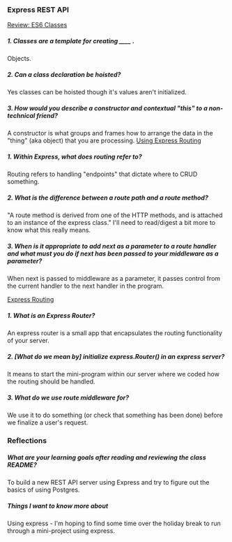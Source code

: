 ### Express REST API

[Review: ES6 Classes](https://developer.mozilla.org/en-US/docs/Web/JavaScript/Reference/Classes)

#####  1. Classes are a template for creating ____ .
  Objects.

#####  2. Can a class declaration be hoisted?
  Yes classes can be hoisted though it's values aren't initialized.

#####  3. How would you describe a constructor and contextual "this" to a non-technical friend?
   A constructor is what groups and frames how to arrange the data in the "thing" (aka object) that you are processing.
[Using Express Routing](https://expressjs.com/en/guide/routing.html)

#####  1. Within Express, what does routing refer to?
  Routing refers to handling "endpoints" that dictate where to CRUD something.

#####  2. What is the difference between a route path and a route method?
  "A route method is derived from one of the HTTP methods, and is attached to an instance of the express class." I'll need to read/digest a bit more to know what this really means.

#####  3. When is it appropriate to add next as a parameter to a route handler and what must you do if next has been passed to your middleware as a parameter?
  When next is passed to middleware as a parameter, it passes control from the current handler to the next handler in the program.

[Express Routing](https://scotch.io/tutorials/learn-to-use-the-new-router-in-expressjs-4)

#####  1. What is an Express Router?
  An express router is a small app that encapsulates the routing functionality of your server.

#####  2. [What do we mean by] initialize express.Router() in an express server?
  It means to start the mini-program within our server where we coded how the routing should be handled.

#####  3. What do we use route middleware for?
  We use it to do something (or check that something has been done) before we finalize a user's request. 

###  Reflections
#####  What are your learning goals after reading and reviewing the class README?
  To build a new REST API server using Express and try to figure out the basics of using Postgres.

#####  Things I want to know more about
  Using express - I'm hoping to find some time over the holiday break to run through a mini-project using express.

